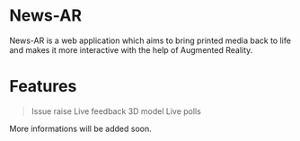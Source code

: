 # News-AR
News-AR is a web application which aims to bring printed media back to life and makes it more interactive with the help of Augmented Reality.

# Features

 > Issue raise
 > Live feedback
 > 3D model
 > Live polls
 
 More informations will be added soon.
